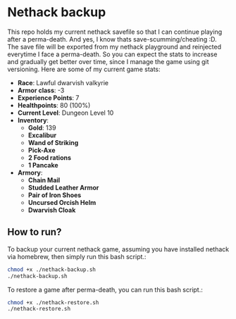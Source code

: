 # Nethack backup

This repo holds my current nethack savefile so that I can continue playing after a perma-death. And yes, I know thats save-scumming/cheating :D. The save file will be exported from my nethack playground and reinjected everytime I face a perma-death. So you can expect the stats to increase and gradually get better over time, since I manage the game using git versioning. Here are some of my current game stats:

- **Race**: Lawful dwarvish valkyrie
- **Armor class**: -3
- **Experience Points**: 7
- **Healthpoints**: 80 (100%)
- **Current Level**: Dungeon Level 10
- **Inventory**:
  - **Gold**: 139
  - **Excalibur**
  - **Wand of Striking**
  - **Pick-Axe**
  - **2 Food rations**
  - **1 Pancake**
- **Armory**:
  - **Chain Mail**
  - **Studded Leather Armor**
  - **Pair of Iron Shoes**
  - **Uncursed Orcish Helm**
  - **Dwarvish Cloak**

## How to run?

To backup your current nethack game, assuming you have installed nethack via homebrew, then simply run this bash script.:

```bash
chmod +x ./nethack-backup.sh
./nethack-backup.sh
```

To restore a game after perma-death, you can run this bash script.:

```bash
chmod +x ./nethack-restore.sh
./nethack-restore.sh
```